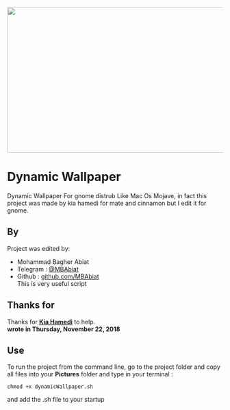 
<img src="https://media.giphy.com/media/2UwGJoDlGIs4elGa5W/giphy.gif" width="900" height="340" />

# Dynamic Wallpaper
Dynamic Wallpaper For gnome distrub Like Mac Os Mojave, in fact  this project was made by kia hamedi for mate and cinnamon but I edit it for gnome.


## By 


Project was edited  by:
- Mohammad Bagher Abiat 
- Telegram : [@MBAbiat](https://t.me/MBAbiat)
- Github : [github.com/MBAbiat](https://github.com/MBAbiat)<br>
This is very useful script 

## Thanks for

Thanks for  [<b>Kia Hamedi</b>](https://t.me/happy722) to help.<br>
<b>wrote in Thursday,  November 22, 2018</b>

## Use

To run the project from the command line, go to the project folder and copy all files into your <b>Pictures</b> folder and type in your terminal :
```
chmod +x dynamicWallpaper.sh
```
and add the .sh file to your startup

